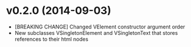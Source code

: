 # v0.2.0 (2014-09-03)

- [BREAKING CHANGE] Changed VElement constructor argument order
- New subclasses VSingletonElement and VSingletonText that stores
  references to their html nodes